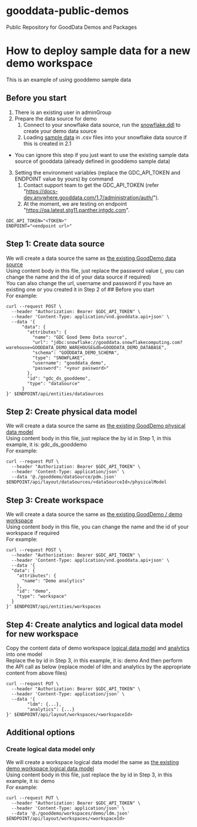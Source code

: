 # gooddata-public-demos
Public Repository for GoodData Demos and Packages

# How to deploy sample data for a new demo workspace
This is an example of using gooddemo sample data
## Before you start
1. There is an existing user in adminGroup
2. Prepare the data source for demo
   1. Connect to your snowflake data source, run the [snowflake.ddl](gooddemo/databases/ddl/snowflake.ddl) to create your demo data source
   2. Loading [sample data](gooddemo/databases/data) in .csv files into your snowflake data source if this is created in 2.1
* You can ignore this step if you just want to use the existing sample data source of gooddata (already defined in gooddemo sample data)
3. Setting the environment variables (replace the GDC_API_TOKEN and ENDPOINT value by yours) by command 
   1. Contact support team to get the GDC_API_TOKEN (refer "https://docs-dev.anywhere.gooddata.com/1.7/administration/auth/").
   2. At the moment, we are testing on endpoint "https://qa.latest.stg11.panther.intgdc.com".
```
GDC_API_TOKEN="<TOKEN>"
ENDPOINT="<endpoint url>"
```

## Step 1: Create data source
We will create a data source the same as [the existing GoodDemo data source](gooddemo/dataSource/dataSource.json)\
Using content body in this file, just replace the password value (, you can change the name and the id of your data source if required)\
You can also change the url, username and password if you have an existing one or you created it in Step 2 of ## Before you start\
For example:
```
curl --request POST \
  --header "Authorization: Bearer $GDC_API_TOKEN" \
  --header 'Content-Type: application/vnd.gooddata.api+json' \
  --data '{
      "data": {
        "attributes": {
          "name": "GDC Good Demo Data source",
          "url": "jdbc:snowflake://gooddata.snowflakecomputing.com?warehouse=GOODDATA_DEMO_WAREHOUSE&db=GOODDATA_DEMO_DATABASE",
          "schema": "GOODDATA_DEMO_SCHEMA",
          "type": "SNOWFLAKE",
          "username": "gooddata_demo",
          "password": "<your password>"
        },
        "id": "gdc_ds_gooddemo",
        "type": "dataSource"
      }
}' $ENDPOINT/api/entities/dataSources
```

## Step 2: Create physical data model
We will create a data source the same as [the existing GoodDemo physical data model](gooddemo/dataSource/pdm.json)\
Using content body in this file, just replace the <dataSourceId> by id in Step 1, in this example, it is: gdc_ds_gooddemo\
For example:
```
curl --request PUT \
  --header "Authorization: Bearer $GDC_API_TOKEN" \
  --header 'Content-Type: application/json' \
  --data '@./gooddemo/dataSource/pdm.json' $ENDPOINT/api/layout/dataSources/<dataSourceId>/physicalModel
```

## Step 3: Create workspace
We will create a data source the same as [the existing GoodDemo / demo workspace](gooddemo/workspaces/demo/workspace.json)\
Using content body in this file, you can change the name and the id of your workspace if required\
For example:
```
curl --request POST \
  --header "Authorization: Bearer $GDC_API_TOKEN" \
  --header 'Content-Type: application/vnd.gooddata.api+json' \
  --data '{
  "data": {
    "attributes": {
      "name": "Demo analytics"
    },
    "id": "demo",
    "type": "workspace"
  }
}' $ENDPOINT/api/entities/workspaces
```

## Step 4: Create analytics and logical data model for new workspace
Copy the content data of demo workspace [logical data model](gooddemo/workspaces/demo/ldm.json) and [analytics](gooddemo/workspaces/demo/analytics.json) into one model\
Replace the <workspaceId> by id in Step 3, in this example, it is: demo
And then perform the API call as below (replace model of ldm and analytics by the appropriate content from above files)
```
curl --request PUT \
  --header "Authorization: Bearer $GDC_API_TOKEN" \
  --header 'Content-Type: application/json' \
  --data '{
        "ldm": {...},
        "analytics": {...}
}' $ENDPOINT/api/layout/workspaces/<workspaceId>
```

## Additional options
### Create logical data model only
We will create a workspace logical data model the same as [the existing demo workspace logical data model](gooddemo/workspaces/demo/ldm.json)\
Using content body in this file, just replace the <workspaceId> by id in Step 3, in this example, it is: demo\
For example:
```
curl --request PUT \
  --header "Authorization: Bearer $GDC_API_TOKEN" \
  --header 'Content-Type: application/json' \
  --data '@./gooddemo/workspaces/demo/ldm.json' $ENDPOINT/api/layout/workspaces/<workspaceId>
```
